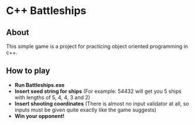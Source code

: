 # C++ Battleships

## About

This simple game is a project for practicing object oriented programming in c++.

## How to play
- **Run Battleships.exe**
- **Insert seed string for ships** (For example: 54432 will get you 5 ships with lengths of 5, 4, 4, 3 and 2)
- **Insert shooting coordinates** (There is almost no input validator at all, so inputs must be given quite exactly like the game suggests)
- **Win your opponent!**